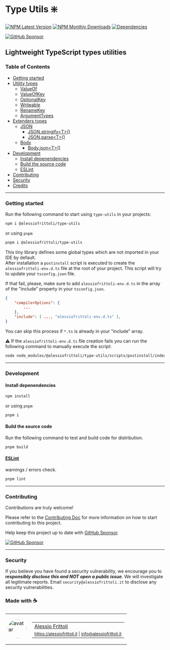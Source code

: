 # Type Utils ❇️

[![NPM Latest Version][version-badge]][npm-url] [![NPM Monthly Downloads][downloads-badge]][npm-url] [![Dependencies][deps-badge]][deps-url]

[![GitHub Sponsor][sponsor-badge]][sponsor-url]

[version-badge]: https://img.shields.io/npm/v/%40alessiofrittoli%2Ftype-utils
[npm-url]: https://npmjs.org/package/%40alessiofrittoli%2Ftype-utils
[downloads-badge]: https://img.shields.io/npm/dm/%40alessiofrittoli%2Ftype-utils.svg
[deps-badge]: https://img.shields.io/librariesio/release/npm/%40alessiofrittoli%2Ftype-utils
[deps-url]: https://libraries.io/npm/%40alessiofrittoli%2Ftype-utils

[sponsor-badge]: https://img.shields.io/static/v1?label=Fund%20this%20package&message=%E2%9D%A4&logo=GitHub&color=%23DB61A2
[sponsor-url]: https://github.com/sponsors/alessiofrittoli

## Lightweight TypeScript types utilities

### Table of Contents

- [Getting started](#getting-started)
- [Utility types](https://github.com/alessiofrittoli/type-utils/blob/master/docs/utils/README.md)
  - [ValueOf](https://github.com/alessiofrittoli/type-utils/blob/master/docs/utils/README.md#valueof)
  - [ValueOfKey](https://github.com/alessiofrittoli/type-utils/blob/master/docs/utils/README.md#valueofkey)
  - [OptionalKey](https://github.com/alessiofrittoli/type-utils/blob/master/docs/utils/README.md#optionalkey)
  - [Writeable](https://github.com/alessiofrittoli/type-utils/blob/master/docs/utils/README.md#writeable)
  - [RenameKey](https://github.com/alessiofrittoli/type-utils/blob/master/docs/utils/README.md#renamekey)
  - [ArgumentTypes](https://github.com/alessiofrittoli/type-utils/blob/master/docs/utils/README.md#argumenttypes)
- [Extenders types](https://github.com/alessiofrittoli/type-utils/blob/master/docs/extenders/README.md)
  - [JSON](https://github.com/alessiofrittoli/type-utils/blob/master/docs/extenders/README.md#json)
    - [JSON.stringify\<T\>()](https://github.com/alessiofrittoli/type-utils/blob/master/docs/extenders/README.md#jsonstringifyt)
    - [JSON.parse\<T\>()](https://github.com/alessiofrittoli/type-utils/blob/master/docs/extenders/README.md#jsonparset)
  - [Body](https://github.com/alessiofrittoli/type-utils/blob/master/docs/extenders/README.md#body)
    - [Body.json\<T\>()](https://github.com/alessiofrittoli/type-utils/blob/master/docs/extenders/README.md#bodyjsont)
- [Development](#development)
  - [Install depenendencies](#install-depenendencies)
  - [Build the source code](#build-the-source-code)
  - [ESLint](#eslint)
- [Contributing](#contributing)
- [Security](#security)
- [Credits](#made-with-)

---

### Getting started

Run the following command to start using `type-utils` in your projects:

```bash
npm i @alessiofrittoli/type-utils
```

or using `pnpm`

```bash
pnpm i @alessiofrittoli/type-utils
```

This tiny library defines some global types which are not imported in your IDE by default.\
After installation a `postinstall` script is executed to create the `alessiofrittoli-env.d.ts` file at the root of your project.
This script will try to update your `tsconfig.json` file.

If that fail, please, make sure to add `alessiofrittoli-env.d.ts` in the array of the "include" property in your `tsconfig.json`.

```json
{
    "compilerOptions": {
        ...
    },
    "include": [ ..., "alessiofrittoli-env.d.ts" ],
}
```

You can skip this process if `*.ts` is already in your "include" array.

⚠️ If the `alessiofrittoli-env.d.ts` file creation fails you can run the following command to manually execute the script:

```bash
node node_modules/@alessiofrittoli/type-utils/scripts/postinstall/index.js
```

---

### Development

#### Install depenendencies

```bash
npm install
```

or using `pnpm`

```bash
pnpm i
```

#### Build the source code

Run the following command to test and build code for distribution.

```bash
pnpm build
```

#### [ESLint](https://www.npmjs.com/package/eslint)

warnings / errors check.

```bash
pnpm lint
```

---

### Contributing

Contributions are truly welcome!

Please refer to the [Contributing Doc](./CONTRIBUTING.md) for more information on how to start contributing to this project.

Help keep this project up to date with [GitHub Sponsor][sponsor-url].

[![GitHub Sponsor][sponsor-badge]][sponsor-url]

---

### Security

If you believe you have found a security vulnerability, we encourage you to **_responsibly disclose this and NOT open a public issue_**. We will investigate all legitimate reports. Email `security@alessiofrittoli.it` to disclose any security vulnerabilities.

### Made with ☕

<table style='display:flex;gap:20px;'>
  <tbody>
    <tr>
      <td>
        <img alt="avatar" src='https://avatars.githubusercontent.com/u/35973186' style='width:60px;border-radius:50%;object-fit:contain;'>
      </td>
      <td>
        <table style='display:flex;gap:2px;flex-direction:column;'>
          <tbody>
              <tr>
                <td>
                  <a href='https://github.com/alessiofrittoli' target='_blank' rel='noopener'>Alessio Frittoli</a>
                </td>
              </tr>
              <tr>
                <td>
                  <small>
                    <a href='https://alessiofrittoli.it' target='_blank' rel='noopener'>https://alessiofrittoli.it</a> |
                    <a href='mailto:info@alessiofrittoli.it' target='_blank' rel='noopener'>info@alessiofrittoli.it</a>
                  </small>
                </td>
              </tr>
          </tbody>
        </table>
      </td>
    </tr>
  </tbody>
</table>
